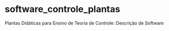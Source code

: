 # software_controle_plantas
Plantas Didáticas para Ensino de Teoria de Controle: Descrição de Software
